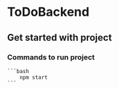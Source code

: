 # ToDoBackend

## Get started with project

### Commands to run project
    
    ```bash
        npm start
    ```
    